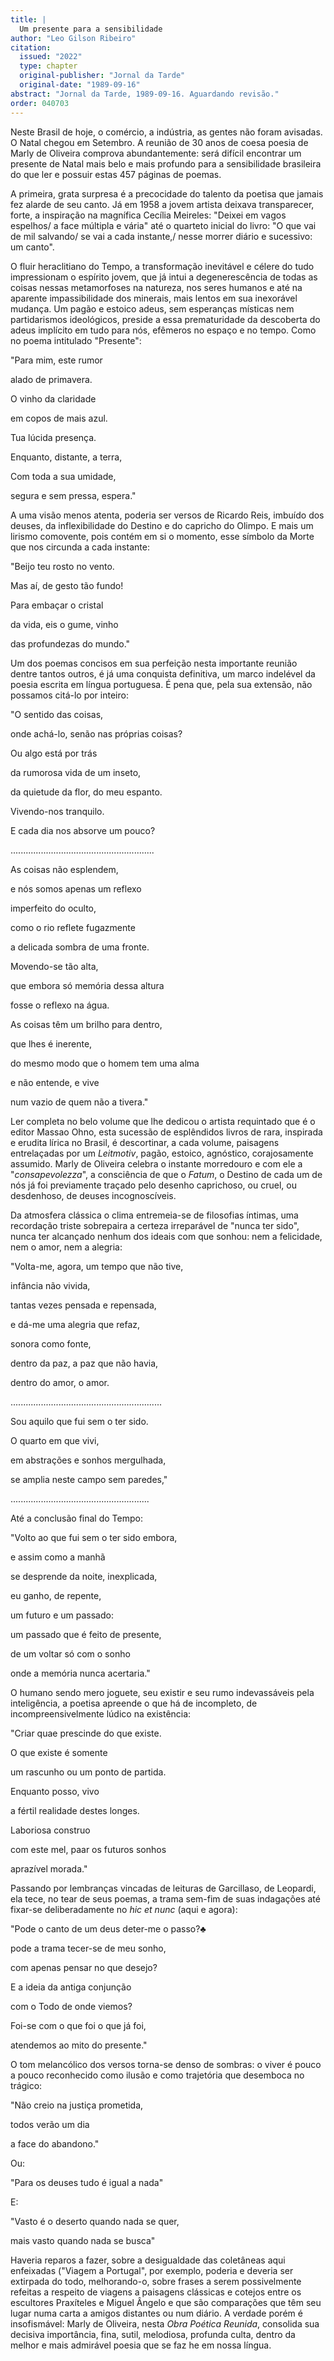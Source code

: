 ```yaml
---
title: |
  Um presente para a sensibilidade
author: "Leo Gilson Ribeiro"
citation:
  issued: "2022"
  type: chapter
  original-publisher: "Jornal da Tarde"
  original-date: "1989-09-16"
abstract: "Jornal da Tarde, 1989-09-16. Aguardando revisão."
order: 040703
---
```


Neste Brasil de hoje, o comércio, a indústria, as gentes não foram avisadas. O Natal chegou em Setembro. A reunião de 30 anos de coesa poesia de Marly de Oliveira comprova abundantemente: será difícil encontrar um presente de Natal mais belo e mais profundo para a sensibilidade brasileira do que ler e possuir estas 457 páginas de poemas.

A primeira, grata surpresa é a precocidade do talento da poetisa que jamais fez alarde de seu canto. Já em 1958 a jovem artista deixava transparecer, forte, a inspiração na magnífica Cecília Meireles: "Deixei em vagos espelhos/ a face múltipla e vária" até o quarteto inicial do livro: "O que vai de mil salvando/ se vai a cada instante,/ nesse morrer diário e sucessivo: um canto".

O fluir heraclitiano do Tempo, a transformação inevitável e célere do tudo impressionam o espírito jovem, que já intui a degenerescência de todas as coisas nessas metamorfoses na natureza, nos seres humanos e até na aparente impassibilidade dos minerais, mais lentos em sua inexorável mudança. Um pagão e estoico adeus, sem esperanças místicas nem partidarismos ideológicos, preside a essa prematuridade da descoberta do adeus implícito em tudo para nós, efêmeros no espaço e no tempo. Como no poema intitulado "Presente":

"Para mim, este rumor

alado de primavera.

O vinho da claridade

em copos de mais azul.

Tua lúcida presença.

Enquanto, distante, a terra,

Com toda a sua umidade,

segura e sem pressa, espera."

A uma visão menos atenta, poderia ser versos de Ricardo Reis, imbuído dos deuses, da inflexibilidade do Destino e do capricho do Olimpo. E mais um lirismo comovente, pois contém em si o momento, esse símbolo da Morte que nos circunda a cada instante:

"Beijo teu rosto no vento.

Mas aí, de gesto tão fundo!

Para embaçar o cristal

da vida, eis o gume, vinho

das profundezas do mundo."

Um dos poemas concisos em sua perfeição nesta importante reunião dentre tantos outros, é já uma conquista definitiva, um marco indelével da poesia escrita em língua portuguesa. É pena que, pela sua extensão, não possamos citá-lo por inteiro:

"O sentido das coisas,

onde achá-lo, senão nas próprias coisas?

Ou algo está por trás

da rumorosa vida de um inseto,

da quietude da flor, do meu espanto.

Vivendo-nos tranquilo.

E cada dia nos absorve um pouco?

.........................................................

As coisas não esplendem,

e nós somos apenas um reflexo

imperfeito do oculto,

como o rio reflete fugazmente

a delicada sombra de uma fronte.

Movendo-se tão alta,

que embora só memória dessa altura

fosse o reflexo na água.

As coisas têm um brilho para dentro,

que lhes é inerente,

do mesmo modo que o homem tem uma alma

e não entende, e vive

num vazio de quem não a tivera."

Ler completa no belo volume que lhe dedicou o artista requintado que é o editor Massao Ohno, esta sucessão de esplêndidos livros de rara, inspirada e erudita lírica no Brasil, é descortinar, a cada volume, paisagens entrelaçadas por um *Leitmotiv*, pagão, estoico, agnóstico, corajosamente assumido. Marly de Oliveira celebra o instante morredouro e com ele a "*consapevolezza*", a consciência de que o *Fatum*, o Destino de cada um de nós já foi previamente traçado pelo desenho caprichoso, ou cruel, ou desdenhoso, de deuses incognoscíveis.

Da atmosfera clássica o clima entremeia-se de filosofias íntimas, uma recordação triste sobrepaira a certeza irreparável de "nunca ter sido", nunca ter alcançado nenhum dos ideais com que sonhou: nem a felicidade, nem o amor, nem a alegria:

"Volta-me, agora, um tempo que não tive,

infância não vivida,

tantas vezes pensada e repensada,

e dá-me uma alegria que refaz,

sonora como fonte,

dentro da paz, a paz que não havia,

dentro do amor, o amor.

............................................................

Sou aquilo que fui sem o ter sido.

O quarto em que vivi,

em abstrações e sonhos mergulhada,

se amplia neste campo sem paredes,"

.......................................................

Até a conclusão final do Tempo:

"Volto ao que fui sem o ter sido embora,

e assim como a manhã

se desprende da noite, inexplicada,

eu ganho, de repente,

um futuro e um passado:

um passado que é feito de presente,

de um voltar só com o sonho

onde a memória nunca acertaria."

O humano sendo mero joguete, seu existir e seu rumo indevassáveis pela inteligência, a poetisa apreende o que há de incompleto, de incompreensivelmente lúdico na existência:

"Criar quae prescinde do que existe.

O que existe é somente

um rascunho ou um ponto de partida.

Enquanto posso, vivo

a fértil realidade destes longes.

Laboriosa construo

com este mel, paar os futuros sonhos

aprazível morada."

Passando por lembranças vincadas de leituras de Garcillaso, de Leopardi, ela tece, no tear de seus poemas, a trama sem-fim de suas indagações até fixar-se deliberadamente no *hic et nunc* (aqui e agora):

"Pode o canto de um deus deter-me o passo?♣

pode a trama tecer-se de meu sonho,

com apenas pensar no que desejo?

E a ideia da antiga conjunção

com o Todo de onde viemos?

Foi-se com o que foi o que já foi,

atendemos ao mito do presente."

O tom melancólico dos versos torna-se denso de sombras: o viver é pouco a pouco reconhecido como ilusão e como trajetória que desemboca no trágico:

"Não creio na justiça prometida,

todos verão um dia

a face do abandono."

Ou:

"Para os deuses tudo é igual a nada"

E:

"Vasto é o deserto quando nada se quer,

mais vasto quando nada se busca"

Haveria reparos a fazer, sobre a desigualdade das coletâneas aqui enfeixadas ("Viagem a Portugal", por exemplo, poderia e deveria ser extirpada do todo, melhorando-o, sobre frases a serem possivelmente refeitas a respeito de viagens a paisagens clássicas e cotejos entre os escultores Praxíteles e Miguel Ângelo e que são comparações que têm seu lugar numa carta a amigos distantes ou num diário. A verdade porém é insofismável: Marly de Oliveira, nesta *Obra Poética Reunida*, consolida sua decisiva importância, fina, sutil, melodiosa, profunda culta, dentro da melhor e mais admirável poesia que se faz he em nossa língua.


